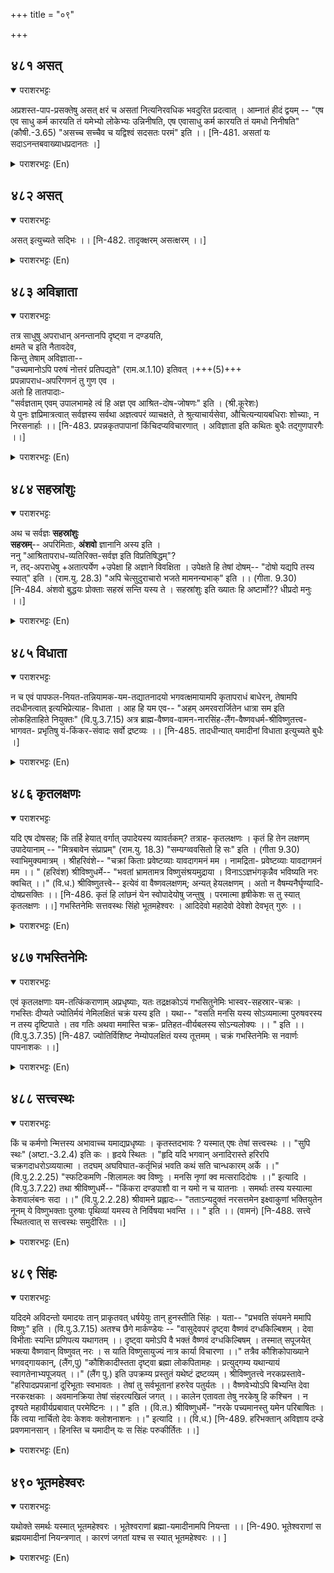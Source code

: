 +++
title = "०९"

+++

## ४८१  असत्
<details open><summary>पराशरभट्टः</summary>

अप्रशस्त-पाप-प्रसक्तेषु असत् क्षरं च असतां नित्यनिरवधिक भवदुरित प्रदत्वात् । आम्नातं हीदं द्वयम् -- "एष एव साधु कर्म कारयति तं यमेभ्यो लोकेभ्यः उन्निनीषति, एष एवासाधु कर्म कारयति तं यमधो निनीषति" (कौषी.-3.65) "असच्च सच्चैव च यद्विश्वं सदसतः परमं" इति ।। [नि-481. असतां यः सदाऽनन्तबवाख्याधप्रदानतः ।]
</details>

<details><summary>पराशरभट्टः (En)</summary>

क्षरम् The giver of the worldly misery. In regard to those who are not commendable and are addicted to sins. भगवान् gives them the great misery of endless संसार (Birth and death). These two are spoken of in the Sruthi also : "भगवान् Himself makes that person do virtuous acts whom He wants to raise from these worlds. And He makes that another do sinful acts whom He wants to hurl into the lower worlds." "This world comprises the good and the bad. Bhagavān is above both of them-the Asath and the sath."
</details>

## ४८२  असत्
<details open><summary>पराशरभट्टः</summary>

असत् इत्युच्यते सद्भिः ।। [नि-482. तादृक्क्षरम् असत्क्षरम् ।।]
</details>

<details><summary>पराशरभट्टः (En)</summary>

क्षरम् The giver of the worldly misery. In regard to those who are not commendable and are addicted to sins. भगवान् gives them the great misery of endless संसार (Birth and death). These two are spoken of in the Sruthi also : "भगवान् Himself makes that person do virtuous acts whom He wants to raise from these worlds. And He makes that another do sinful acts whom He wants to hurl into the lower worlds." "This world comprises the good and the bad. Bhagavān is above both of them-the Asath and the sath."
</details>

## ४८३  अविज्ञाता
<details open><summary>पराशरभट्टः</summary>

तत्र साधुषु अपराधान् अनन्तानपि दृष्ट्वा न दण्डयति,  
क्षमते च इति नैतावदेव,  
किन्तु तेषाम् अविज्ञाता--  
"उच्यमानोऽपि परुषं नोत्तरं प्रतिपद्यते" (राम.अ.1.10)  इतिवत् ।+++(5)+++  
प्रपन्नापराध-अपरिगणनं तु गुण एव ।  
अतो हि तातपादाः-  
"सर्वज्ञताम् एवम् उपालभामहे त्वं हि अज्ञ एव आश्रित-दोष-जोषणः" इति । (श्री.कूरेशः)  
ये पुनः ज्ञप्रिमात्रत्वात् सर्वज्ञस्य सर्वथा अज्ञत्वपरं व्याचक्षते, ते श्रुत्याचार्यसेवा, औचित्यन्यायबधिराः शोच्याः, न निरसनार्हाः ।। [नि-483. प्रपन्नकृतपापानां किंचिदप्यविचारणात् । अविज्ञाता इति कथितः बुधैः तद्गुणपारगैः ।।]
</details>

<details><summary>पराशरभट्टः (En)</summary>

The Non-cognizant. Even though He sees the innumerable sins committed by the pious devotees, He not only does not punish them, but also forgives them. Not only this much. He is even oblivious of their sins. So is it stated about श्री राम : "Though harsh words are used against Him, राम does not retaliate." Not taking into account the faults committed by those who have taken refuge in भगवान् is certainly a quality that is commendable. Therefore my revered father (श्री Vatsanka Misra, Koratthalvan) has said : "Thus we speak in reproof of Thy omni-science and say Thou art ignorant. Thou dost dote on the faults of Thy devotees." There are some who hold the view with reference to the Brahman, which is all-knowing, that it is pure consciousness and so not possessed of knowledge. They are really deaf to the words of the वेदा-s, the conclusions of the आचार्या-s and even to logical propriety. Those poor people are only to be pitied and are not worthy of refutation or criticism.
</details>

## ४८४  सहस्रांशुः
<details open><summary>पराशरभट्टः</summary>

अथ च सर्वज्ञः **सहस्रांशुः**  
**सहस्रम्**-- अपरिमिताः, **अंशवो** ज्ञानानि अस्य इति ।  
ननु "आश्रितापराध-व्यतिरिक्त-सर्वज्ञ इति विप्रतिषिद्धम्"?  
न, तद्-अपराधेषु +अतात्पर्येण +उपेक्षा हि अज्ञाने विवक्षिता । उपेक्षते हि तेषां दोषम्-- "दोषो यद्यपि तस्य स्यात्" इति । (राम.यु. 28.3) "अपि चेत्सुदुराचारो भजते मामनन्यभाक्" इति ।। (गीता. 9.30) [नि-484. अंशवो बुद्धयः प्रोक्ताः सहस्रं सन्ति यस्य ते । सहस्रांशुः इति ख्यातः हि अष्टार्मो?? धीप्रदो मनुः ।।]
</details>

<details><summary>पराशरभट्टः (En)</summary>

He who has thousand rays of knowledge. On the other hand He is omni-scient. Sahasra-amsuh'Sahasram' means countless and 'Amsu' means varieties of knowledge; So भगवान् has infinite knowledge. An objection may be raised : Is it not a contradiction to say that He is all-knowing and that He does not know the faults of His devotees? 'No' we say. Ignorance of the faults of His devotees means only that He ignores tham as being insignificant. He pays no attention to their faults. Vide : "Even a man of wicked deeds is a good man provided he worships Me without expecting any other benefit. (He is must be honoured; because his knowledge is sound.)"
</details>

## ४८५  विधाता
<details open><summary>पराशरभट्टः</summary>

न च एवं पापफल-नियत-तन्नियामक-यम-तद्यातनादयो भगवत्क्षमायामपि कृतापराधं बाधेरन्, तेषामपि तदधीनत्वात् इत्यभिप्रेत्याह- विधाता । आह हि यम एव-- "अहम् अमरवरार्जितेन धात्रा सम इति लोकहिताहिते नियुक्तः" (वि.पु.3.7.15) अत्र ब्राह्म-वैष्णव-वामन-नारसिंह-लैंग-वैष्णवधर्म-श्रीविष्णुतत्त्व-भागवत- प्रभृतिषु यं-किंकर-संवादः सर्वो द्रष्टव्यः ।। [नि-485. तादधीन्यात् यमादीनां विधाता इत्युच्यते बुधैः ।]
</details>

<details><summary>पराशरभट्टः (En)</summary>

The controller. It cannot be said that even though It cannot be said that even though भगवान् forgives the sinning devotee, the latter will have to experience the punishment and tortures meted out to him by Yama whose duty is to punish the sinners. For Yama also is under the control of भगवान् (and he cannot do anything against His will. The name विधाता (the Supreme Controller) signifies this. Yama himself says (in विष्णु पुराण) : "The Supreme Lord Who is worshipped by Indra and other gods knows that I am impartial and so He has ordained me to do good or bad to people in the world according to their deserts."
</details>

## ४८६  कृतलक्षणः
<details open><summary>पराशरभट्टः</summary>

यदि एष दोषसह; किं तर्हि हेयात् वर्गात् उपादेयस्य व्यावर्तकम्? तत्राह- कृतलक्षणः । कृतं हि तेन लक्षणम् उपादेयानाम् -- "मित्रबावेन संप्राप्रम्" (राम.यु. 18.3) "सम्यग्व्ववसितो हि सः" इति । (गीता 9.30) स्वाभिमुक्यमात्रम् । श्रीहरिवंशे-- "चक्रां किताः प्रवेष्टव्याः यावदागमनं मम । नामद्रिता- प्रवेष्टव्याः यावदागमनं मम ।। " (हरिवंश) श्रीविष्णुधर्मे-- "भवतां भ्रामतामत्र विष्णुसंश्रयमुद्राया । विनाऽऽज्ञभंगकृन्नैव भविष्यति नरः क्वचित् ।।" (वि.ध.) श्रीविष्णुतत्त्वे-- इत्येवं वा वैष्णवलक्षणम्; अन्यत् हेयलक्षणम् । अतो न वैषम्यनैर्घृण्यादि-दोषप्रसक्तिः ।। [नि-486. कृतं हि लांछनं येन स्वोपादेयोषु जन्तुषु । परमात्मा हृषीकेशः स तु स्यात् कृतलक्षणः ।।] गभस्तिनेमिः सत्तवस्थः सिंहो भूतमहेश्वरः । आदिदेवो महादेवो देवेशो देवभृत् गुरुः ।।
</details>

<details><summary>पराशरभट्टः (En)</summary>

He Who has prescribed the distinguishing characteristics (for the pious).If भगवान् Himself overlooks the faults of men, what is there that will distinguish the good from the bad by which He will accept the former and discard the latter? The reply is कृता-लक्षणः . He has laid down the distinguiढing characteristics of those who are to be favoured, viz. They are well disposed towards Him. ("Never shall I desert) him who has come to Me as a friend." "For he is rightly resolved". (when he seeks me with great devotion). Vide in Hari-vamsa : "They who bear the mark of the discus on their bodies may be admitted to my vicinity and they that do not have the mark ढould not be admitted near me." "In विष्णु-dharma : "While you are going about in the world, you will see that man alone violates my commands who does not bear mark of having sought refuge in विष्णु." In विष्णु तत्व : "The bearing of the mark of the discus and others on the body is indicative of his connection with Me even as the bracelet and other ornaments indicates the chastity of a woman (whose husband is alive)". This (bearing the mark of the discus) also may be the distinguiढing mark of a devotee of विष्णु . Anything other than this will lead only to his abandonment and therefore there is no room for the charge of partiality or cruelty in भगवान् .
</details>

## ४८७  गभस्तिनेमिः
<details open><summary>पराशरभट्टः</summary>

एवं कृतलक्षणाः यम-तत्किंकराणाम् अप्रधृष्याः, यतः तद्रक्षकोऽयं गभसितुनेमिः भास्वर-सहस्रार-चक्रः । गभस्तिः दीप्यते ज्योतिर्मयं नेमिलक्षितं चक्रं यस्य इति । यथा-- "वसति मनसि यस्य सोऽव्यमात्मा पुरुषवरस्य न तस्य दृष्टिपाते । तव गतिः अथवा ममास्ति चक्र- प्रतिहत-वीर्यबलस्य सोऽन्यलोक्यः ।। " इति ।। (वि.पु.3.7.35) [नि-487. ज्योतिर्विशिष्ट नेम्योपलक्षितं यस्य तूत्तमम् । चक्रं गभस्तिनेमिः स नवार्णः पापनाशकः ।।]
</details>

<details><summary>पराशरभट्टः (En)</summary>

He with an effulgwnt Discus. Those who bear these marks are unassailable to Yama and his servants. For their saviour is भगवान् Who is armed with the effulgent Chakra having a thousand spokes. "You should not even go near that place which is within the range of the glances of that devotee in whose heart the Supreme and imperishable Lord नारायण resides. In fact I too cannot go there because my valour and strength cannot stand before the Discus. Thet devotee belongs to an entirely different world." (This is the instruction of Yama to his servants.)
</details>

## ४८८  सत्त्वस्थः
<details open><summary>पराशरभट्टः</summary>

किं च कर्मणो न्मित्तस्य अभावाच्च यमाद्यप्रधृष्याः । कृतस्तदभावः ? यस्मात् एषः तेषां सत्त्वस्थः ।। "सुपि स्थः" (अष्टा.-3.2.4) इति कः । हृदये स्थितः । "हृदि यदि भगवान् अनादिरास्ते हरिरपि चक्रगदाधरोऽव्ययात्मा । तदघम् अघविघात-कर्तृभिन्नं भवति कथं सति चान्धकारम् अर्के ।।" (वि.पु.2.2.25) "स्फटिकमणि -शिलामलः क्व विष्णुः । मनसि नृणां क्व मत्सरादिदोषः ।।" इत्यादि । (वि.पु.3.7.22) तथा श्रीविष्णुधर्मे-- "किंकरा दण्डपाशौ वा न यमो न च यातनाः । समर्थाः तस्य यस्यात्मा केशवालंबनः सदा ।।" (वि.पु.2.2.28) श्रीवामने प्रह्लादः-- "तताऽन्यदुक्तं नरसत्तमेन इक्ष्वाकुणां भक्तियुतेन नूनम् ये विष्णुभक्ताः पुरुषाः पृथिव्यां यमस्य ते निर्विषया भवन्ति ।। " इति ।। (वामनं) [नि-488. सत्त्वे स्थितत्वात् स सत्त्वस्थः समुदीरितः ।।]
</details>

<details><summary>पराशरभट्टः (En)</summary>

He is in their hearts. Again they are impregnable to Yama and his followers since there is no Karma in them which alone is the cause of their sway over them, How is it they alone are devold of Karma? The answer is because भगवान् resides in their hearts(Saththvastthah). "When Lord Hari, Who is imperishable and eternal and Who wields the Discus and the Mace, abides in the heart of a person, how can sin exist there? Because the sin has been destroyed by Him. How can darkness co-exist with the Sun?" "When विष्णु Who is flawless like a spotless crystal gem is in the heart of a person, how can the defects like jealousy remain there?" So says the विष्णु-धर्म : "When a man's mind has resorted to कृष्ण at all times, the servants of Yama, his staff or ropes and the tortures cannot come near him." प्रह्लाद says in the वामन-पुराण : "Truly yet another thing has been declared by इक्ष्वाकु who is the foremost among men and who is endowed with Bhakthi viz. That those people in the world who are devotees of विष्णु are not under the control of Yama; not are they the denizens of his world." "The affix 'ka' comes after the root 'sthaa' when it is in composition with a word ending in a case-affix as an उपपद. (Hrudi+stthah=Hrudi-stthah). (Saththva+stthah=Saththva-stthah).
</details>

## ४८९  सिंहः
<details open><summary>पराशरभट्टः</summary>

यदिदमे अविदन्तो यमादयः तान् प्राकृतवत् धर्षयेयुः तान् हुनस्तीति सिंहः । यता-- "प्रभवति संयमने ममापि विष्णुः" इति । (वि.पु.3.7.15) अतश्च छैगे मार्कण्डेयः -- "वासुदेवपरं दृष्ट्वा वैष्णवं दग्धकिल्बिशम् । देवा विभीताः स्यन्ति प्रणिपत्य यथागतम् ।। दृष्ट्वा यमोऽपि वै भक्तं वैष्णवं दग्धकिल्बिषम् । तस्मात् सपूजयेत् भक्त्या वैष्णवान् विष्णुवत् नरः । स याति विष्णुसायुज्यं नात्र कार्या विचारणा ।।" तत्रैव कौशिकोपाख्याने भगवद्गायकान्, (लैंग,पु) "कौशिकादीस्तता दृष्ट्वा ब्रह्मा लोकपितामहः । प्रत्युद्गम्य यथान्यायं स्वागतेनाभ्यपूजयत् ।।" (लैंग पु.) इति उपक्रम्य प्रस्तुतं यथेष्टं द्रष्टव्यम् । श्रीविष्णुतत्त्वे नरकप्रस्तावे- "हरिपादप्रपन्नानां दूरिभूताः स्वभावतः । तेषां तु सर्वभूतानां हरुरेव पतुर्यतः ।। वैष्णवेभ्योऽपि बिभ्यन्ति देवा नरकरक्षकाः । अवमानक्रिया तेषां संहरत्यखिलं जगत् ।। कालेन एतावता तेषु नरकेषु हि कश्चिन । न दृश्यते महावीर्यप्रबावात् परमेष्टिनः ।। " इति । (वि.त.) श्रीविष्णुधर्मे- "नरके पच्यमानस्तु यमेन परिबाषितः । किं त्वया नार्चितो देवः केशवः क्लोशनाशनः ।।" इत्यादि ।। (वि.ध.) [नि-489. हरिभक्तान् अविज्ञाय दम्डे प्रवणमानसान् । हिनस्ति च यमादीन् यः स सिंहः परुकीर्तितः ।।]
</details>

<details><summary>पराशरभट्टः (En)</summary>

He who punishes. Not realising the greatness of devotees, if Yama and others assail them thinking that they are ordinary human beings, भगवान् punishes those assailants. So He is called 'Simhah'. Yama himself declares : "विष्णु has the power to control me also." Therefore मार्कण्डेय says in Lainga (पुराण ) : "When the gods see a वैष्णव who is exclusively devoted to वासुदेव (विष्णु ) and whose sins have been completely burnt out, they are afraid (of doing any harm to him) : They bow before him with respect and go away as they came. Yama also, who is the son of the Sun-god, on seeing a devout श्री वैष्णव bereft of all sins, would rise with respect and bow before him with folded hands. Therefore a person should worship with devotion the श्री वैष्णव-s as विष्णु Himself. The वैष्णव attain union with विष्णु. No doubt should be entertained about this." Again in the same (Lainga पुराण ) in the episode of Kausika the action of Brahma is described when he comes across some devotees of विष्णु who are singing His glories : "Brahma the पितामह (that is the grandfather the first creator) of the world, on seeking Kausika and other god-singers advanced towards them with respect, welcomed and worshipped them." In that story which begins thus much can be found relevant to this topic to the heart's content. In विष्णु -thaththva beginning to speak of hell it is said : "The servants of Yama automatically keep themselves away from those who have taken refuge at the feet of भगवान् Hari, and for whom Hari is the only master and no one else. Even the gods who are in charge of the Hell are afraid to do any harm to the वैष्णवा-s, because any insult to them will bring about the destruction of the entire world. Ever since the beginning of the world no devotee of विष्णु has ever been in the Hell. This is due to the great power of the valour of the Supreme being, भगवान्." Again in विष्णु Dharma : "Yama, the Lord of Hell, saw a being that was experiencing great suffering there and asked him, 'Have you not worshipped Lord केशव Who is the remover of all sorrows?'" And so on.
</details>

## ४९०  भूतमहेश्वरः
<details open><summary>पराशरभट्टः</summary>

यथोक्ते समर्थः यस्मात् भूतमहेश्वरः । भूतेश्वराणां ब्रह्मा-यमादीनामपि नियन्ता ।। [नि-490. भूतेश्वराणां स ब्रह्मयमादीनां नियन्त्रणात् । कारणं जगतां यश्च स स्यात् भूतमहेश्वरः ।। ]
</details>

<details><summary>पराशरभट्टः (En)</summary>

The supreme lord of all beings. Since भगवान् is capable of accomplishing all this He is भुत-महेश्वर . It is He that controls Brahma, Yama and others who are themselves lords of beings.
</details>
